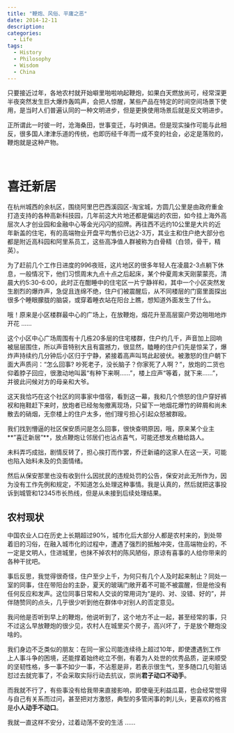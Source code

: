 ```yaml
---
title: "鞭炮、风俗、平庸之恶"
date: 2014-12-11
description: 
categories:
  - Life
tags:
  - History  
  - Philosophy
  - Wisdom
  - China
---
```



只要接近过年，各地农村就开始噼里啪啦响起鞭炮，如果白天燃放尚可，经常深更半夜突然发生巨大爆炸轰鸣声，会把人惊醒，某些产品在特定的时间空间场景下使用，是当时人们普遍认同的一种文明进步，但是更换使用场景后就是反文明进步。


正所谓此一时彼一时，沧海桑田，世事变迁，与时俱进。但是现实操作可能与此相反，很多国人津津乐道的传统，也即历经千年而一成不变的社会，必定是落败的，鞭炮就是这种产物。

‌

# 喜迁新居

‌在杭州城西的余杭区，围绕阿里巴巴西溪园区-淘宝城，方圆几公里是由政府重金打造支持的各种高新科技园，几年前这大片地还都是偏远的农田，如今挂上海外高层次人才创业园和金融中心等金光闪闪的招牌。再往西不远约10公里是大片的近年新盖的住宅，有的高端物业开盘平均售价已达2-3万，其业主和住户绝大部分也都是附近高科园和阿里系员工，这些高净值人群被称为白骨精（白领，骨干，精英）。

为了赶前几个工作日进度的996夜班，这片地区的很多年轻人在凌晨2-3点躺下休息，一般情况下，他们习惯周末九点十点之后起床，某个仲夏周末天刚蒙蒙亮，清晨大约5:30-6:00，此时正在酣睡中的住宅区一片宁静祥和，其中一个小区突然发生剧烈的爆炸声，急促且连绵不绝，住户们被震醒后，从不同楼层的门窗里面探出很多个睡眼朦胧的脑袋，或穿着睡衣站在阳台上瞧，想知道外面发生了什么。

哦！原来是小区楼群最中心的广场上，在放鞭炮，烟花升至高层窗户旁边啪啪地炸开花 ……

这个小区中心广场周围有十几栋20多层的住宅楼群，住户约几千，声音加上回响被层层围住，所以声音特别大且有震撼力，很显然，瞌睡的住户们先是惊呆了，爆炸声持续约几分钟后小区归于宁静，紧接着高声叫骂此起彼伏。被激怒的住户朝下面大声质问：“怎么回事? 吵死老子，没长脑子？你家死了人啊？”，放炮的二货也仰着脖子回应，很激动地叫嚣“有种下来啊……”，楼上应声“等着，就下来……”，并彼此问候对方的母亲和大爷。

这天我恰巧在这个社区的同事家中借宿，看到这一幕，我和几个愤怒的住户穿好裤衩和拖鞋赶下来时，放炮者已经匆匆撤离现场，只留下一地烟花爆竹的碎屑和尚未散去的硝烟，无奈楼上的住户太多，他们理亏担心引起众怒被群殴。

我们找到懵逼的社区保安质问是怎么回事，很快查明原因，哦，原来某个业主**”喜迁新居”**，放点鞭炮让邻居们也沾点喜气，可能还想发点糖给路人。

未料弄巧成拙，剧情反转了，担心挨打而作罢，乔迁新禧的这家人在这一天，可能也陷入始料未及的负面情绪。

然后从保安那里也没有收到什么因扰民的违规处罚的公告，保安对此无所作为，因为没有工作先例和规定，不知道怎么处理这种事情。我是认真的，然后就把这事投诉到城管和12345市长热线，但是从未接到后续处理结果。

## 农村现状

中国农业人口在历史上长期超过90%，城市化后大部分人都是农村来的，到处带着旧的习俗，在融入城市化的过程中，遭遇了强烈的抵触冲突，住高端物业的，不一定是文明人，住进城里，也抹不掉农村的陈风陋俗，原谅有喜事的人给你带来的各种干扰吧。

事后反思，我觉得很奇怪，住户至少上千，为何只有几个人及时起来制止？同处一室的同事，住在带阳台的主卧，夏天的玻璃门敞开着不可能不被震醒，但是他没有任何反应和发声。这位同事日常和人交谈的常用词为“是的、对、没错、好的”，并伴随赞同的点头，几乎很少听到他在群体中对别人的否定意见。

我问他是否听到早上的鞭炮，他说听到了，这个地方不止一起，甚至经常的事，只不过这么早放鞭炮的很少见，农村人在城里买个房子，高兴坏了，于是放个鞭炮没啥的。

我们身边不乏类似的朋友：在同一家公司能连续待上超过10年，即使遭遇到工作上人事斗争的困境，还能撑着始终屹立不倒，有着为人处世的优秀品质，逆来顺受的坚韧性格，多一事不如少一事，不沾惹是非，若表示很生气，至多随口几句脏话怼过去就完事了，不会采取实际行动去抗议，崇尚**君子动口不动手**。

而我就不行了，有些事没有给我带来直接影响，即使毫无利益瓜葛，也会经常觉得与自己有关系而过问，甚至把对方激怒，典型的多管闲事的刺儿头，更喜欢的格言是**小人动手不动口**。

我就一直这样不安分，过着动荡不安的生活 ……

‌